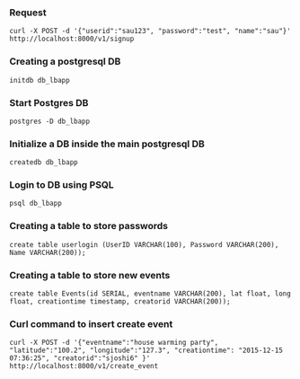 ### Request
```
curl -X POST -d '{"userid":"sau123", "password":"test", "name":"sau"}' http://localhost:8000/v1/signup
```

### Creating a postgresql DB
```
initdb db_lbapp
```
### Start Postgres DB
```
postgres -D db_lbapp
```

### Initialize a DB inside the main postgresql DB
```
createdb db_lbapp
```

### Login to DB using PSQL
```
psql db_lbapp
```
### Creating a table to store passwords
```
create table userlogin (UserID VARCHAR(100), Password VARCHAR(200), Name VARCHAR(200));
```

### Creating a table to store new events
```
create table Events(id SERIAL, eventname VARCHAR(200), lat float, long float, creationtime timestamp, creatorid VARCHAR(200));
```

### Curl command to insert create event
```
curl -X POST -d '{"eventname":"house warming party", "latitude":"100.2", "longitude":"127.3", "creationtime": "2015-12-15 07:36:25", "creatorid":"sjoshi6" }' http://localhost:8000/v1/create_event
```
